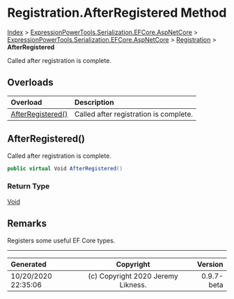 ﻿# Registration.AfterRegistered Method

[Index](../index.md) > [ExpressionPowerTools.Serialization.EFCore.AspNetCore](ExpressionPowerTools.Serialization.EFCore.AspNetCore.a.md) > [ExpressionPowerTools.Serialization.EFCore.AspNetCore](ExpressionPowerTools.Serialization.EFCore.AspNetCore.n.md) > [Registration](ExpressionPowerTools.Serialization.EFCore.AspNetCore.Registration.cs.md) > **AfterRegistered**

Called after registration is complete.

## Overloads

| Overload | Description |
| :-- | :-- |
| [AfterRegistered()](#afterregistered) | Called after registration is complete. |
## AfterRegistered()

Called after registration is complete.

```csharp
public virtual Void AfterRegistered()
```

### Return Type

 [Void](https://docs.microsoft.com/dotnet/api/system.void) 


## Remarks

Registers some useful EF Core types.


---

| Generated | Copyright | Version |
| :-- | :-: | --: |
| 10/20/2020 22:35:06 | (c) Copyright 2020 Jeremy Likness. | 0.9.7-beta |
